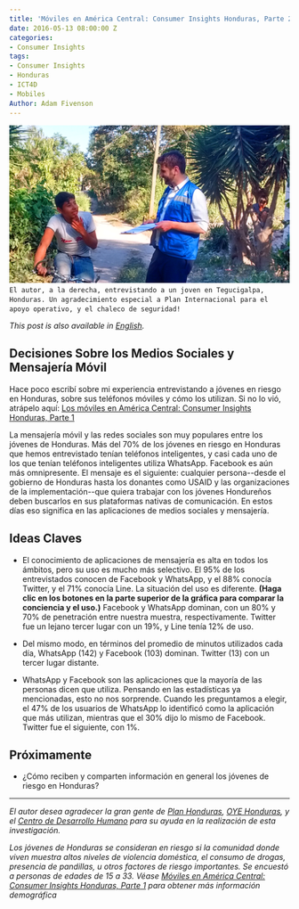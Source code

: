 ```yaml
---
title: 'Móviles en América Central: Consumer Insights Honduras, Parte 2'
date: 2016-05-13 08:00:00 Z
categories:
- Consumer Insights
tags:
- Consumer Insights
- Honduras
- ICT4D
- Mobiles
Author: Adam Fivenson
---
```


![Revised4.png](/uploads/Revised4.png)
`El autor, a la derecha, entrevistando a un joven en Tegucigalpa, Honduras. Un agradecimiento especial a Plan Internacional para el apoyo operativo, y el chaleco de seguridad! `

*This post is also available in [English](http://dai-global-digital.com/mobiles-in-central-america-consumer-insights-honduras-part-2.html).*

## Decisiones Sobre los Medios Sociales y Mensajería Móvil

Hace poco escribí sobre mi experiencia entrevistando a jóvenes en riesgo en Honduras, sobre sus teléfonos móviles y cómo los utilizan. Si no lo vió, atrápelo aquí: [Los móviles en América Central: Consumer Insights Honduras, Parte 1](http://dai-global-digital.com/telefonos-moviles-en-america-central-consumer-insights-honduras.html)

La mensajería móvil y las redes sociales son muy populares entre los jóvenes de Honduras. Más del 70% de los jóvenes en riesgo en Honduras que hemos entrevistado tenían teléfonos inteligentes, y casi cada uno de los que tenían teléfonos inteligentes utiliza WhatsApp. Facebook es aún más omnipresente. El mensaje es el siguiente: cualquier persona--desde el gobierno de Honduras hasta los donantes como USAID y las organizaciones de la implementación--que quiera trabajar con los jóvenes Hondureños deben buscarlos en sus plataformas nativas de comunicación. En estos días eso significa en las aplicaciones de medios sociales y mensajería.

<!--more-->

## Ideas Claves

* El conocimiento de aplicaciones de mensajería es alta en todos los ámbitos, pero su uso es mucho más selectivo. El 95% de los entrevistados conocen de Facebook y WhatsApp, y el 88% conocía Twitter, y el 71% conocía Line. La situación del uso es diferente. **(Haga clic en los botones en la parte superior de la gráfica para comparar la conciencia y el uso.)** Facebook y WhatsApp dominan, con un 80% y 70% de penetración entre nuestra muestra, respectivamente. Twitter fue un lejano tercer lugar con un 19%, y Line tenía 12% de uso.

<script id="infogram_0_6yIH2g70YQTlxlky" title="ESP: Social Media Honduras 1" src="//e.infogr.am/js/embed.js?XJM" type="text/javascript"></script>

* Del mismo modo, en términos del promedio de minutos utilizados cada día, WhatsApp (142) y Facebook (103) dominan. Twitter (13) con un tercer lugar distante.

<script id="infogram_0_wGFB69xGo3WSIRC3" title="ESP: Social Media 2" src="//e.infogr.am/js/embed.js?L4W" type="text/javascript"></script>

* WhatsApp y Facebook son las aplicaciones que la mayoría de las personas dicen que utiliza. Pensando en las estadísticas ya mencionadas, esto no nos sorprende. Cuando les preguntamos a elegir, el 47% de los usuarios de WhatsApp lo identificó como la aplicación que más utilizan, mientras que el 30% dijo lo mismo de Facebook. Twitter fue el siguiente, con 1%.

<script id="infogram_0_E7fVOnRoppAufJFt" title="ESP Social Media 3" src="//e.infogr.am/js/embed.js?8G3" type="text/javascript"></script> 

## Próximamente
* ¿Cómo reciben y comparten información en general los jóvenes de riesgo en Honduras?

***

*El autor desea agradecer la gran gente de [Plan Honduras](https://plan-international.org/Honduras), [OYE Honduras](http://www.oyehonduras.org/), y el [Centro de Desarrollo Humano](http://www.centrocdh.org/) para su ayuda en la realización de esta investigación.*

*Los jóvenes de Honduras se consideran en riesgo si la comunidad donde viven muestra altos niveles de violencia doméstica, el consumo de drogas, presencia de pandillas, u otros factores de riesgo importantes. Se encuestó a personas de edades de 15 a 33. Véase [Móviles en América Central: Consumer Insights Honduras, Parte 1](http://dai-global-digital.com/telefonos-moviles-en-america-central-consumer-insights-honduras.html) para obtener más información demográfica*
